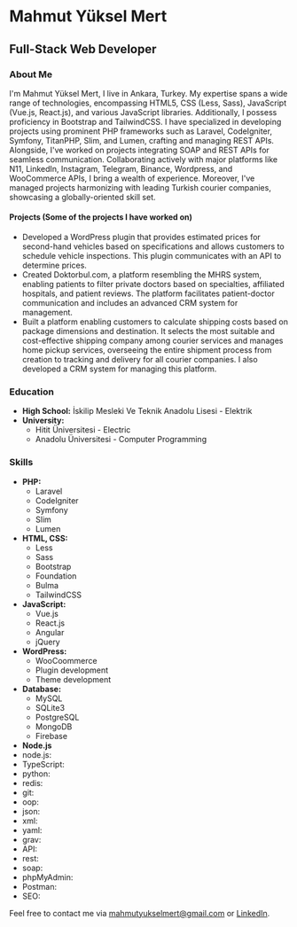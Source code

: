 # Mahmut Yüksel Mert

## Full-Stack Web Developer

### About Me
I'm Mahmut Yüksel Mert, I live in Ankara, Turkey. My expertise spans a wide range of technologies, encompassing HTML5, CSS (Less, Sass), JavaScript (Vue.js, React.js), and various JavaScript libraries. Additionally, I possess proficiency in Bootstrap and TailwindCSS. I have specialized in developing projects using prominent PHP frameworks such as Laravel, CodeIgniter, Symfony, TitanPHP, Slim, and Lumen, crafting and managing REST APIs. Alongside, I've worked on projects integrating SOAP and REST APIs for seamless communication. Collaborating actively with major platforms like N11, LinkedIn, Instagram, Telegram, Binance, Wordpress, and WooCommerce APIs, I bring a wealth of experience. Moreover, I've managed projects harmonizing with leading Turkish courier companies, showcasing a globally-oriented skill set.

#### Projects (Some of the projects I have worked on)
- Developed a WordPress plugin that provides estimated prices for second-hand vehicles based on specifications and allows customers to schedule vehicle inspections. This plugin communicates with an API to determine prices.
- Created Doktorbul.com, a platform resembling the MHRS system, enabling patients to filter private doctors based on specialties, affiliated hospitals, and patient reviews. The platform facilitates patient-doctor communication and includes an advanced CRM system for management.
- Built a platform enabling customers to calculate shipping costs based on package dimensions and destination. It selects the most suitable and cost-effective shipping company among courier services and manages home pickup services, overseeing the entire shipment process from creation to tracking and delivery for all courier companies. I also developed a CRM system for managing this platform.

### Education
- **High School:** İskilip Mesleki Ve Teknik Anadolu Lisesi - Elektrik
- **University:** 
  - Hitit Üniversitesi - Electric
  - Anadolu Üniversitesi - Computer Programming

### Skills
- **PHP:**
  - Laravel
  - CodeIgniter
  - Symfony
  - Slim
  - Lumen
- **HTML, CSS:**
  - Less
  - Sass
  - Bootstrap
  - Foundation
  - Bulma
  - TailwindCSS
- **JavaScript:**
  - Vue.js
  - React.js
  - Angular
  - jQuery
- **WordPress:**
  - WooCoommerce
  - Plugin development
  - Theme development
- **Database:**
  - MySQL
  - SQLite3
  - PostgreSQL
  - MongoDB
  - Firebase
- **Node.js**
- node.js: 
- TypeScript:
- python:
- redis:
- git:
- oop:
- json:
- xml:
- yaml:
- grav:
- API:
- rest:
- soap:
- phpMyAdmin:
- Postman:
- SEO:

Feel free to contact me via [mahmutyukselmert@gmail.com](mailto:mahmutyukselmert@gmail.com) or [LinkedIn](https://www.linkedin.com/in/mahmutyukselmert/).
